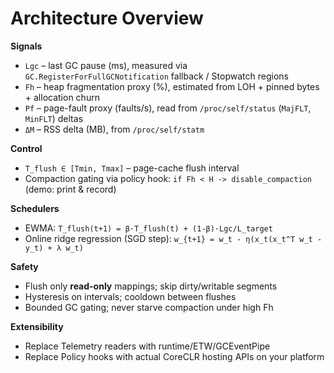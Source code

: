 # Architecture Overview

**Signals**
- `Lgc` – last GC pause (ms), measured via `GC.RegisterForFullGCNotification` fallback / Stopwatch regions
- `Fh` – heap fragmentation proxy (%), estimated from LOH + pinned bytes + allocation churn
- `Pf` – page-fault proxy (faults/s), read from `/proc/self/status` (`MajFLT`, `MinFLT`) deltas
- `ΔM` – RSS delta (MB), from `/proc/self/statm`

**Control**
- `T_flush ∈ [Tmin, Tmax]` – page-cache flush interval
- Compaction gating via policy hook: `if Fh < H -> disable_compaction` (demo: print & record)

**Schedulers**
- EWMA: `T_flush(t+1) = β·T_flush(t) + (1-β)·Lgc/L_target`
- Online ridge regression (SGD step): `w_{t+1} = w_t - η(x_t(x_t^T w_t - y_t) + λ w_t)`

**Safety**
- Flush only **read-only** mappings; skip dirty/writable segments
- Hysteresis on intervals; cooldown between flushes
- Bounded GC gating; never starve compaction under high Fh

**Extensibility**
- Replace Telemetry readers with runtime/ETW/GCEventPipe
- Replace Policy hooks with actual CoreCLR hosting APIs on your platform

